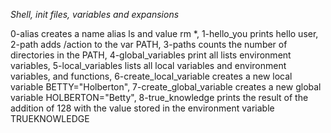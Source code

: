 *Shell, init files, variables and expansions*

0-alias creates a name alias ls and value rm *, 
1-hello_you prints hello user, 
2-path adds /action to the var PATH, 
3-paths counts the number of directories in the PATH, 
4-global_variables print all lists environment variables, 
5-local_variables  lists all local variables and environment variables, and functions,
6-create_local_variable creates a new local variable BETTY="Holberton", 
7-create_global_variable creates a new global variable HOLBERTON="Betty", 
8-true_knowledge prints the result of the addition of 128 with the value stored in the environment variable TRUEKNOWLEDGE